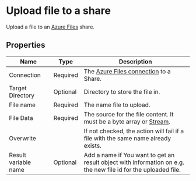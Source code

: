 # Upload file to a share

Upload a file to an [Azure Files](https://azure.microsoft.com/en-us/products/storage/files) share.

## Properties

| Name             | Type      |Description                                             |
|------------------|-----------|--------------------------------------------------------|
| Connection       | Required  | The [Azure Files connection](./connecting-to-azure-files.md) to a Share. |
| Target Directory | Optional  | Directory to store the file in. |
| File name        | Required  | The name file to upload. |
| File Data        | Required  | The source for the file content. It must be a byte array or [Stream](https://learn.microsoft.com/en-us/dotnet/api/system.io.stream). |
| Overwrite        |           | If not checked, the action will fail if a file with the same name already exists. |
| Result variable name | Optional | Add a name if You want to get an result object with information on e.g. the new file id for the uploaded file. | 